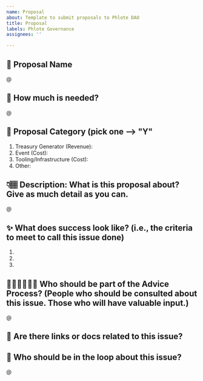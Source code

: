 ```yaml
---
name: Proposal
about: Template to submit proposals to Phlote DAO
title: Proposal
labels: Phlote Governance
assignees: ''

---
```


## :name_badge: Proposal Name
@

## :receipt: How much is needed?
@

## :eyes: Proposal Category (pick one --> "Y"
1. Treasury Generator (Revenue):
2. Event (Cost):
3. Tooling/Infrastructure (Cost):
4. Other:

## 👇🏽  Description: What is this proposal about? Give as much detail as you can. 
@

## ✨  What does success look like? (i.e., the criteria to meet to call this issue done)
1.
2.
3.

## 🧍🏻‍♀️🧍🏻‍♂️  Who should be part of the Advice Process? (People who should be consulted about this issue. Those who will have valuable input.)
@


## 🔗  Are there links or docs related to this issue?


## 👀  Who should be in the loop about this issue?
@
